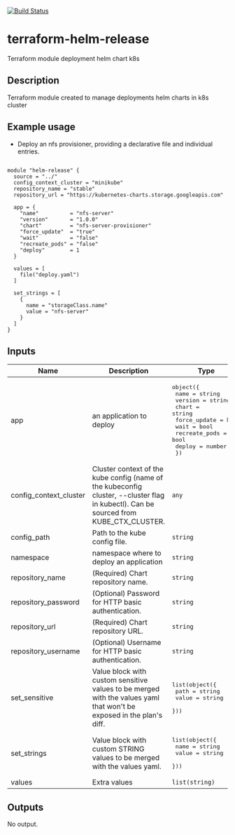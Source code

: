 
[![Build Status](https://kantarware.visualstudio.com/KM-Engineering-AMS/_apis/build/status/terraform-helm-release?branchName=master)](https://kantarware.visualstudio.com/KM-Engineering-AMS/_build/latest?definitionId=3094&branchName=master)

# terraform-helm-release

Terraform module deployment helm chart k8s

## Description

Terraform module created to manage deployments helm charts in k8s cluster

## Example usage

- Deploy an nfs provisioner, providing a declarative file and individual entries.

```hcl

module "helm-release" {
  source = "../"
  config_context_cluster = "minikube"
  repository_name = "stable"
  repository_url = "https://kubernetes-charts.storage.googleapis.com"

  app = {
    "name"          = "nfs-server"
    "version"       = "1.0.0"
    "chart"         = "nfs-server-provisioner"
    "force_update"  = "true"
    "wait"          = "false"
    "recreate_pods" = "false"
    "deploy"        = 1
  }

  values = [
    file("deploy.yaml")
  ]

  set_strings = [
    {
      name = "storageClass.name"
      value = "nfs-server"
    }
  ]
}

```

## Inputs

| Name | Description | Type | Default | Required |
|------|-------------|------|---------|:--------:|
| app | an application to deploy | <pre>object({<br>    name          = string<br>    version       = string<br>    chart         = string<br>    force_update  = bool<br>    wait          = bool<br>    recreate_pods = bool<br>    deploy        = number<br>  })</pre> | n/a | yes |
| config\_context\_cluster | Cluster context of the kube config (name of the kubeconfig cluster, --cluster flag in kubectl). Can be sourced from KUBE\_CTX\_CLUSTER. | `any` | n/a | yes |
| config\_path | Path to the kube config file. | `string` | `"~/.kube/config"` | no |
| namespace | namespace where to deploy an application | `string` | `"default"` | no |
| repository\_name | (Required) Chart repository name. | `string` | n/a | yes |
| repository\_password | (Optional) Password for HTTP basic authentication. | `string` | `null` | no |
| repository\_url | (Required) Chart repository URL. | `string` | n/a | yes |
| repository\_username | (Optional) Username for HTTP basic authentication. | `string` | `null` | no |
| set\_sensitive | Value block with custom sensitive values to be merged with the values yaml that won't be exposed in the plan's diff. | <pre>list(object({<br>    path  = string<br>    value = string<br>  }))</pre> | `null` | no |
| set\_strings | Value block with custom STRING values to be merged with the values yaml. | <pre>list(object({<br>    name  = string<br>    value = string<br>  }))</pre> | `null` | no |
| values | Extra values | `list(string)` | `null` | no |

## Outputs

No output.

